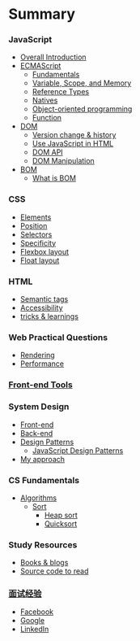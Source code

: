 # Summary

### JavaScript
  * [Overall Introduction](javascript/javascript.md)
  * [ECMAScript]()
    * [Fundamentals](javascript/ECMAScript/1_fundamentals.md)
    * [Variable, Scope, and Memory](javascript/ECMAScript/2_variable-scope-memory.md)
    * [Reference Types](javascript/ECMAScript/3_reference-types.md)
    * [Natives](javascript/ECMAScript/4_natives.md)
    * [Object-oriented programming](javascript/ECMAScript/5_object_oriented_programming.md)
    * [Function](javascript/ECMAScript/function.md)
  * [DOM]()
    * [Version change & history](javascript/DOM/history.md)
    * [Use JavaScript in HTML](javascript/DOM/use-Javascript-in-HTML.md)
    * [DOM API](javascript/DOM/DOM-api.md)
    * [DOM Manipulation](javascript/DOM/DOM-manipulation.md)
  * [BOM]()
    * [What is BOM](javascript/BOM/what-is-BOM.md)

### CSS
  * [Elements](css/elements.md)
  * [Position](css/position.md)
  * [Selectors](css/selectors.md)
  * [Specificity](css/specificity.md)
  * [Flexbox layout](css/flexbox-layout.md)
  * [Float layout](css/float-layout/md)

### HTML
  * [Semantic tags](html/html.md)
  * [Accessibility](html/accessibility.md)
  * [tricks & learnings](html/tricks-learnings.md)

### Web Practical Questions
  * [Rendering](web/rendering.md)
  * [Performance](web/performance.md)

### [Front-end Tools](tools/tools.md)

### System Design
  * [Front-end](system-design/system-design-frontend.md)
  * [Back-end](system-design/system-design-backend.md)
  * [Design Patterns](cs-fundamentals/design_patterns/designPattern.md)
    * [JavaScript Design Patterns](cs-fundamentals/design_patterns/JavaScript-design-pattern.md)
  * [My approach](system-design/my-approach.md)

### CS Fundamentals
  * [Algorithms](cs-fundamentals/algorithm/leetcode.md)
    * [Sort]()
      * [Heap sort](cs-fundamentals/algorithm/sort/heapSort.md)
      * [Quicksort](cs-fundamentals/algorithm/sort/quicksort.md)

### Study Resources
  * [Books & blogs](study-resources/study-resources.md)
  * [Source code to read](study-resources/source-code-to-read/readlist.md)

### [面试经验](面试经验.md)
  * [Facebook]()
  * [Google]()
  * [LinkedIn]()
